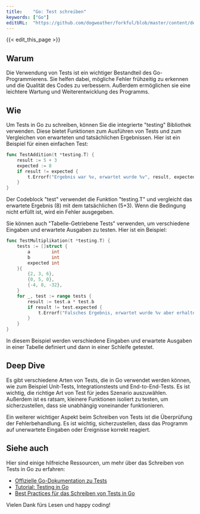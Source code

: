 ```yaml
---
title:    "Go: Test schreiben"
keywords: ["Go"]
editURL:  "https://github.com/dogweather/forkful/blob/master/content/de/go/writing-tests.md"
---
```


{{< edit_this_page >}}

## Warum

Die Verwendung von Tests ist ein wichtiger Bestandteil des Go-Programmierens. Sie helfen dabei, mögliche Fehler frühzeitig zu erkennen und die Qualität des Codes zu verbessern. Außerdem ermöglichen sie eine leichtere Wartung und Weiterentwicklung des Programms.

## Wie

Um Tests in Go zu schreiben, können Sie die integrierte "testing" Bibliothek verwenden. Diese bietet Funktionen zum Ausführen von Tests und zum Vergleichen von erwarteten und tatsächlichen Ergebnissen. Hier ist ein Beispiel für einen einfachen Test:

```Go
func TestAddition(t *testing.T) {
    result := 5 + 3
    expected := 8
    if result != expected {
        t.Errorf("Ergebnis war %v, erwartet wurde %v", result, expected)
    }
}
```
Der Codeblock "test" verwendet die Funktion "testing.T" und vergleicht das erwartete Ergebnis (8) mit dem tatsächlichen (5+3). Wenn die Bedingung nicht erfüllt ist, wird ein Fehler ausgegeben.

Sie können auch "Tabelle-Getriebene Tests" verwenden, um verschiedene Eingaben und erwartete Ausgaben zu testen. Hier ist ein Beispiel:

```Go
func TestMultiplikation(t *testing.T) {
    tests := []struct {
        a        int
        b        int
        expected int
    }{
        {2, 3, 6},
        {0, 5, 0},
        {-4, 8, -32},
    }
    for _, test := range tests {
        result := test.a * test.b
        if result != test.expected {
            t.Errorf("Falsches Ergebnis, erwartet wurde %v aber erhalten %v", test.expected, result)
        }
    }
}
```
In diesem Beispiel werden verschiedene Eingaben und erwartete Ausgaben in einer Tabelle definiert und dann in einer Schleife getestet.

## Deep Dive

Es gibt verschiedene Arten von Tests, die in Go verwendet werden können, wie zum Beispiel Unit-Tests, Integrationstests und End-to-End-Tests. Es ist wichtig, die richtige Art von Test für jedes Szenario auszuwählen. Außerdem ist es ratsam, kleinere Funktionen isoliert zu testen, um sicherzustellen, dass sie unabhängig voneinander funktionieren.

Ein weiterer wichtiger Aspekt beim Schreiben von Tests ist die Überprüfung der Fehlerbehandlung. Es ist wichtig, sicherzustellen, dass das Programm auf unerwartete Eingaben oder Ereignisse korrekt reagiert.

## Siehe auch

Hier sind einige hilfreiche Ressourcen, um mehr über das Schreiben von Tests in Go zu erfahren:

- [Offizielle Go-Dokumentation zu Tests](https://golang.org/pkg/testing/)
- [Tutorial: Testing in Go](https://blog.alexellis.io/golang-writing-unit-tests/)
- [Best Practices für das Schreiben von Tests in Go](https://medium.com/@sebdah/things-to-keep-in-mind-when-writing-go-unit-tests-7aceb59bbed8)

Vielen Dank fürs Lesen und happy coding!